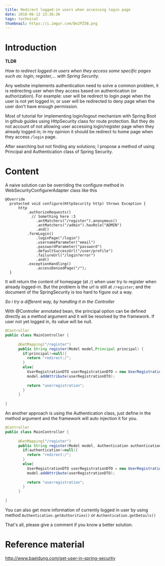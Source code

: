 ```yaml
---
title: Redirect logged-in users when accessing login page
date: 2018-06-12 23:36:36
tags: technical
thumbnail: https://i.imgur.com/De2PZ5B.png
---
```


# Introduction 

**TLDR**

_How to redirect logged-in users when they access some specific pages such as: login, register,... with Spring Security._

Any website implements authentication need to solve a common problem, it is redirecting user when they access based on authentication (or authorization). For example: user will be redirect to login page when the user is not yet logged in; or user will be redirected to deny page when the user don't have enough permission.

Most of tutorial for implementing login/logout mechanism with Spring Boot in github guides using HttpSecurity class for route protection. But they do not account of not allowing user accessing login/register page when they already logged in; in my opinion it should be redirect to home page when they access `/login` page.  

After searching but not finding any solutions; I propose a method of using Principal and Authentication class of Spring Security.
 
<!-- more -->
# Content

A naive solution can be overriding the configure method in WebSecurityConfigurerAdapter class like this

```
@Override
  protected void configure(HttpSecurity http) throws Exception {
      http
          .authorizeRequests()
            // Something here :3
              .antMatchers("/register").anonymous()
              .antMatchers("/admin").hasRole("ADMIN")
              .and()
          .formLogin()
              .loginPage("/login")
              .usernameParameter("email")
              .passwordParameter("password")
              .defaultSuccessUrl("/user/profile")
              .failureUrl("/login?error")
              .and()
          .exceptionHandling()
              .accessDeniedPage("/");
  }
```

It will return the content of homepage (at `/`) when user try to register when already logged-in. But the problem is the url is still at `/register`; and the document of the SpringSecurity is too hard to figure out a way. 

*So i try a different way, by handling it in the Controller*

With @Controller annotated bean, the principal option can be defined directly as a method argument and it will be resolved by the framework. If user not yet logged in, its value will be null.

```java
@Controller
public class MainController {
    
      @GetMapping("/register")
      public String register(Model model,Principal principal) {
        if(principal!=null){
          return "redirect:/";
        }
        else{
          UserRegistrationDTO userRegistrationDTO = new UserRegistrationDTO();
          model.addAttribute(userRegistrationDTO);
    
          return "userregistration";
        }
      }
    
}
```

An another approach is using the Authentication class, just define in the method argument and the framework will auto injection it for you.
```java
@Controller
public class MainController {
    
      @GetMapping("/register")
      public String register(Model model, Authentication authentication) {
        if(authentication!=null){
          return "redirect:/";
        }
        else{
          UserRegistrationDTO userRegistrationDTO = new UserRegistrationDTO();
          model.addAttribute(userRegistrationDTO);
    
          return "userregistration";
        }
      }
    
}
```

You can also get more information of currently logged in user by using method `Authentication.getAuthorities()` or `Authentication.getDetails()`

That's all, please give a comment if you know a better solution.

# Reference material

http://www.baeldung.com/get-user-in-spring-security